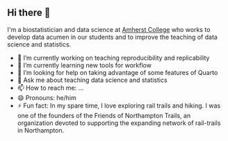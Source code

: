 ## Hi there 👋

<!--
**nicholasjhorton/nicholasjhorton** is a ✨ _special_ ✨ repository because its `README.md` (this file) appears on your GitHub profile.
-->

I'm a biostatistician and data science at [Amherst College](https://www.amherst.edu/people/facstaff/nhorton) who works to develop data acumen in our students and to improve the teaching of data science and statistics.

- 🔭 I’m currently working on teaching reproducibility and replicability
- 🌱 I’m currently learning new tools for workflow
- 🤔 I’m looking for help on taking advantage of some features of Quarto
- 💬 Ask me about teaching data science and statistics
- 📫 How to reach me: ...
- 😄 Pronouns: he/him
- ⚡ Fun fact: In my spare time, I love exploring rail trails and hiking. I was one of the founders of the Friends of Northampton Trails, an organization devoted to supporting the expanding network of rail-trails in Northampton.

